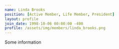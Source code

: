 ```yaml
---
name: Linda Brooks
position: [Active Member, Life Member, President]
layout: profile
join_date: 1998-10-06 00:00:00 -400
profile: /assets/img/members/linda_brooks.png
---
```

Some information